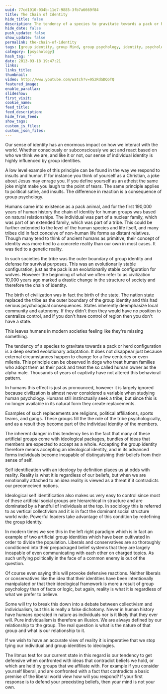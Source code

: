 ```yaml
---
uuid: 77cd1910-034b-11e7-9885-3fb7a6669f84
title: The Chain of Identity
hide_title: false
description: The tendency of a species to gravitate towards a pack or herd configuration is a deep seated evolutionary adaptation.
hide_date: false
push_update: false
show_update: false
permalink: the-chain-of-identity
tags: [group identity, group Mind, group psychology, identity, psychology, tribal culture]
category: [psychology]
hash_tag: ''
date: 2013-03-18 19:47:21
links:
links_title:
thumbnail:
video: http://www.youtube.com/watch?v=95zRdGDQoTQ
featured_image:
enable_parallax:
slideshow:
first_visit:
cookie_name:
feed_title:
feed_description:
hide_from_feed:
show_tags:
custom_js_files:
custom_json_files:
---
```

Our sense of identity has an enormous impact on how we interact with the world. Whether consciously or subconsciously we act and react based on who we think we are, and like it or not, our sense of individual identity is highly influenced by group identities.

A low level example of this principle can be found in the way we respond to insults and humor.  If for instance you think of yourself as a Christian, a joke about Jesus may enrage you. If you define yourself as an atheist the same joke might make you laugh to the point of tears. The same principle applies to political satire, and insults. The difference in reaction is a consequence of group psychology.

Humans came into existence as a pack animal, and for the first 190,000 years of human history the chain of identity for human groups was based on natural relationships.  The individual was part of a nuclear family, which was part of an extended family, which was part of a tribe. This could be further extended to the level of the human species and life itself, and many tribes did in fact conceive of non-human life forms as distant relatives. Though many tend to think of ancient humans as primitive, their concept of identity was more tied to a concrete reality than our own in most cases. It was tied to a genetic reality. 

In such societies the tribe was the outer boundary of group identity and defense for survival purposes. This was an evolutionarily stable configuration, just as the pack is an evolutionarily stable configuration for wolves. However the beginning of what we often refer to as civilization 10,000 years ago marked a drastic change in the structure of society and therefore the chain of identity. 

The birth of civilization was in fact the birth of the state. The nation state replaced the tribe as the outer boundary of the group identity and this had serious psychological consequences. States inherently deemphasize local community and autonomy. If they didn't then they would have no position to centralize control, and if you don't have control of region then you don't have a state.

This leaves humans in modern societies feeling like they're missing something.

The tendency of a species to gravitate towards a pack or herd configuration is a deep seated evolutionary adaptation. It does not disappear just because external circumstances happen to change for a few centuries or even milenia. This principle can be observed in dogs who treat human families who adopt them as their pack and treat the so called human owner as the alpha male.  Thousands of years of captivity have not altered this behavioral pattern.

In humans this effect is just as pronounced, however it is largely ignored because civilization is almost never considered a variable when studying human psychology. Humans still instinctually seek a tribe, but since this is no longer available in its natural form they create replacements.

Examples of such replacements are religions, political affiliations, sports teams, and gangs. These groups fill the the role of the tribe psychologically, and as a result they become part of the individual identity of the members.

The inherent danger in this tendency lies in the fact that many of these artificial groups come with ideological packages, bundles of ideas that members are expected to accept as a whole. Accepting the group identity therefore means accepting an ideological identity, and in its advanced forms individuals become incapable of distinguishing their beliefs from their sense of self.

Self identification with an ideology by definition places us at odds with reality. Reality is what it is regardless of our beliefs, but when we are emotionally attached to an idea reality is viewed as a threat if it contradicts our preconceived notions.

Ideological self identification also makes us very easy to control since most of these artificial social groups are hierarchical in structure and are dominated by a handful of individuals at the top. In sociology this is referred to as vertical collectivism and it is in fact the dominant social structure world wide. Powerful leaders take advantage of this condition by redefining the group identity.

In modern times we see this in the left right paradigm which is in fact an example of two artificial group identities which have been cultivated in order to divide the population. Liberals and conservatives are so thoroughly conditioned into their prepackaged belief systems that they are largely incapable of even communicating with each other on charged topics. As such unifying politically in the face of a common enemy is out of the question. 

Of course even saying this will provoke defensive reactions. Neither liberals or conservatives like the idea that their identities have been intentionally manipulated or that their ideological framework is more a result of group psychology than of facts or logic, but again, reality is what it is regardless of what we prefer to believe.

Some will try to break this down into a debate between collectivism and individualism, but this is really a false dichotomy. Never in human history have humans operated in nature as individuals nor is it likely that they ever will. Pure individualism is therefore an illusion. We are always defined by our relationship to the group. The real question is what is the nature of that group and what is our relationship to it.

If we wish to have an accurate view of reality it is imperative that we stop tying our individual and group identities to ideologies.

The litmus test for our current state in this regard is our tendency to get defensive when confronted with ideas that contradict beliefs we hold, or which are held by groups that we affiliate with. For example if you consider yourself liberal, and are confronted with a fact that contradicts a basic premise of the liberal world view how will you respond? If your first response is to defend your preexisting beliefs, then your mind is not your own.